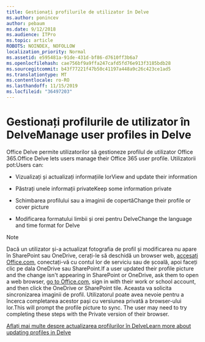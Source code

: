 ```yaml
---
title: Gestionați profilurile de utilizator în Delve
ms.author: ponincev
author: pebaum
ms.date: 9/12/2018
ms.audience: ITPro
ms.topic: article
ROBOTS: NOINDEX, NOFOLLOW
localization_priority: Normal
ms.assetid: e595481a-91de-431d-bf86-d7610ff3b6a7
ms.openlocfilehash: cae756bf9a9ffa247cafd5fd76e913f3185bdb28
ms.sourcegitcommit: b43f77221f47b50c41197a448a9c26c423ce1ad5
ms.translationtype: MT
ms.contentlocale: ro-RO
ms.lasthandoff: 11/15/2019
ms.locfileid: "36497203"
---
```

# <a name="manage-user-profiles-in-delve"></a><span data-ttu-id="b3eba-102">Gestionați profilurile de utilizator în Delve</span><span class="sxs-lookup"><span data-stu-id="b3eba-102">Manage user profiles in Delve</span></span>

<span data-ttu-id="b3eba-103">Office Delve permite utilizatorilor să gestioneze profilul de utilizator Office 365.</span><span class="sxs-lookup"><span data-stu-id="b3eba-103">Office Delve lets users manage their Office 365 user profile.</span></span> <span data-ttu-id="b3eba-104">Utilizatorii pot:</span><span class="sxs-lookup"><span data-stu-id="b3eba-104">Users can:</span></span>
  
- <span data-ttu-id="b3eba-105">Vizualizați și actualizați informațiile lor</span><span class="sxs-lookup"><span data-stu-id="b3eba-105">View and update their information</span></span>
    
- <span data-ttu-id="b3eba-106">Păstrați unele informații private</span><span class="sxs-lookup"><span data-stu-id="b3eba-106">Keep some information private</span></span>
    
- <span data-ttu-id="b3eba-107">Schimbarea profilului sau a imaginii de copertă</span><span class="sxs-lookup"><span data-stu-id="b3eba-107">Change their profile or cover picture</span></span>
    
- <span data-ttu-id="b3eba-108">Modificarea formatului limbii și orei pentru Delve</span><span class="sxs-lookup"><span data-stu-id="b3eba-108">Change the language and time format for Delve</span></span>
    
> [!NOTE]
> <span data-ttu-id="b3eba-109">Dacă un utilizator și-a actualizat fotografia de profil și modificarea nu apare în SharePoint sau OneDrive, cerați-le să deschidă un browser web, [accesați Office.com](https://www.office.com), conectați-vă cu contul lor de serviciu sau de școală, apoi faceți clic pe dala OneDrive sau SharePoint.</span><span class="sxs-lookup"><span data-stu-id="b3eba-109">If a user updated their profile picture and the change isn't appearing in SharePoint or OneDrive, ask them to open a web browser, [go to Office.com](https://www.office.com), sign in with their work or school account, and then click the OneDrive or SharePoint tile.</span></span> <span data-ttu-id="b3eba-110">Aceasta va solicita sincronizarea imaginii de profil. Utilizatorul poate avea nevoie pentru a încerca completarea acestor pași cu versiunea privată a browser-ului lor.</span><span class="sxs-lookup"><span data-stu-id="b3eba-110">This will prompt the profile picture to sync. The user may need to try completing these steps with the Private version of their browser.</span></span> 
  
[<span data-ttu-id="b3eba-111">Aflați mai multe despre actualizarea profilurilor în Delve</span><span class="sxs-lookup"><span data-stu-id="b3eba-111">Learn more about updating profiles in Delve</span></span>](https://go.microsoft.com/fwlink/?linkid=735070)
  


